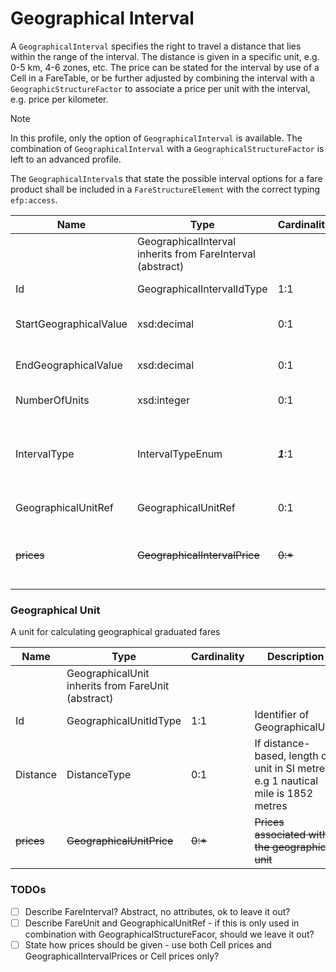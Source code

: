 # Geographical Interval

A `GeographicalInterval` specifies the right to travel a distance that lies within the range of the interval. The distance is given in a specific unit, e.g. 0-5 km, 4-6 zones, etc. The price can be stated for the interval by use of a Cell in a FareTable, or be further adjusted by combining the interval with a `GeographicStructureFactor` to associate a price per unit with the interval, e.g. price per kilometer.

> [!Note] 
> In this profile, only the option of `GeographicalInterval` is available. The combination of `GeographicalInterval` with a `GeographicalStructureFactor` is left to an advanced profile.

The `GeographicalInterval`s that state the possible interval options for a fare product shall be included in a `FareStructureElement` with the correct typing `efp:access`.


| **Name**|**Type**|**Cardinality**|**Description** |
|-|-|-|-|
||GeographicalInterval inherits from FareInterval (abstract)||
|Id| GeographicalIntervalIdType | 1:1| Identifier of GeographicalInterval | 
|StartGeographicalValue|xsd:decimal|0:1|Start value for Geographical Interval|
|EndGeographicalValue|xsd:decimal|0:1|End value for Geographical Interval|
|NumberOfUnits|xsd:integer|0:1|Number of units in Interval|
|IntervalType|IntervalTypeEnum|***1***:1|Classification of interval type. Allowed values: stop, tariffZone, distance, section, coupon, other|
|GeographicalUnitRef|GeographicalUnitRef|0:1|The unit used in the interval|
|~~prices~~|~~GeographicalIntervalPrice~~|~~0:*~~|~~Prices for the geographical interval~~ as in EFIP, use FareTable and Cell Price only|


### Geographical Unit
A unit for calculating geographical graduated fares

| **Name**|**Type**|**Cardinality**|**Description** |
|-|-|-|-|
||GeographicalUnit inherits from FareUnit (abstract)||
|Id| GeographicalUnitIdType | 1:1| Identifier of GeographicalUnit |
|Distance|DistanceType|0:1|If distance-based, length of unit in SI metres, e.g 1 nautical mile is 1852 metres| 
|~~prices~~|~~GeographicalUnitPrice~~|~~0:*~~|~~Prices associated with the geographical unit~~|

### TODOs
- [ ] Describe FareInterval? Abstract, no attributes, ok to leave it out?
- [ ] Describe FareUnit and GeographicalUnitRef - if this is only used in combination with GeographicalStructureFacor, should we leave it out?
- [ ] State how prices should be given - use both Cell prices and GeographicalIntervalPrices or Cell prices only?
